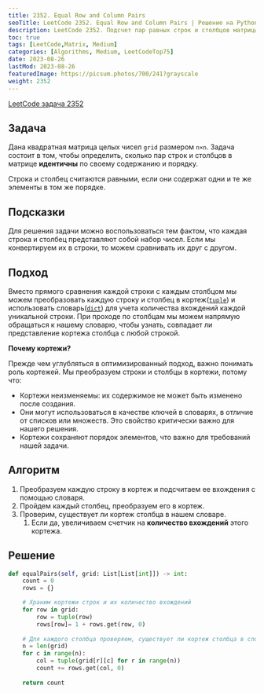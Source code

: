 ```yaml
---
title: 2352. Equal Row and Column Pairs
seoTitle: LeetCode 2352. Equal Row and Column Pairs | Решение на Python.
description: LeetCode 2352. Подсчет пар равных строк и столбцов матрицы. Разбор задачи.
toc: true
tags: [LeetCode,Matrix, Medium]
categories: [Algorithms, Medium, LeetCodeTop75]
date: 2023-08-26
lastMod: 2023-08-26
featuredImage: https://picsum.photos/700/241?grayscale
weight: 2352
---
```


[LeetCode задача 2352](<https://leetcode.com/problems/equal-row-and-column-pairs/>)

## Задача

Дана квадратная матрица целых чисел `grid` размером `n×n`. Задача состоит в том, чтобы определить, сколько пар строк и столбцов в матрице **идентичны** по своему содержанию и порядку.

Строка и столбец считаются равными, если они содержат одни и те же элементы в том же порядке.

## Подсказки

Для решения задачи можно воспользоваться тем фактом, что каждая строка и столбец представляют собой набор чисел. Если мы конвертируем их в строки, то можем сравнивать их друг с другом.

## Подход

Вместо прямого сравнения каждой строки с каждым столбцом мы можем преобразовать каждую строку и столбец в кортеж([`tuple`](https://romankurnovskii.com/ru/tracks/python-101/basis/tuples/)) и использовать словарь([`dict`](https://romankurnovskii.com/ru/tracks/python-101/basis/dict/)) для учета количества вхождений каждой уникальной строки. При проходе по столбцам мы можем напрямую обращаться к нашему словарю, чтобы узнать, совпадает ли представление кортежа столбца с любой строкой.

**Почему кортежи?**

Прежде чем углубляться в оптимизированный подход, важно понимать роль кортежей. Мы преобразуем строки и столбцы в кортежи, потому что:

- Кортежи неизменяемы: их содержимое не может быть изменено после создания.
- Они могут использоваться в качестве ключей в словарях, в отличие от списков или множеств. Это свойство критически важно для нашего решения.
- Кортежи сохраняют порядок элементов, что важно для требований нашей задачи.

## Алгоритм

1. Преобразуем каждую строку в кортеж и подсчитаем ее вхождения с помощью словаря.
2. Пройдем каждый столбец, преобразуем его в кортеж.
3. Проверим, существует ли кортеж столбца в нашем словаре.
   1. Если да, увеличиваем счетчик на **количество вхождений** этого кортежа.

## Решение

```python
def equalPairs(self, grid: List[List[int]]) -> int:
    count = 0
    rows = {}

    # Храним кортежи строк и их количество вхождений
    for row in grid:
        row = tuple(row)
        rows[row]= 1 + rows.get(row, 0)
    
    # Для каждого столбца проверяем, существует ли кортеж столбца в словаре строк
    n = len(grid)
    for c in range(n):
        col = tuple(grid[r][c] for r in range(n))
        count += rows.get(col, 0)
        
    return count
```
